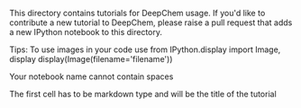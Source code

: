 This directory contains tutorials for DeepChem usage. If you'd like to contribute a new tutorial to DeepChem, please raise a pull request that adds a new IPython notebook to this directory.

Tips:
To use images in your code use
from IPython.display import Image, display
display(Image(filename='filename'))

Your notebook name cannot contain spaces

The first cell has to be markdown type and will
be the title of the tutorial
